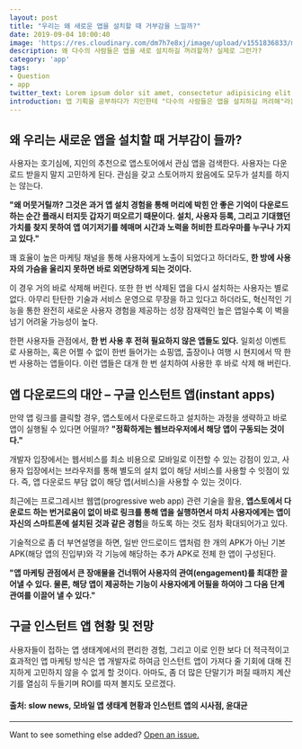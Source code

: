 ```yaml
---
layout: post
title: "우리는 왜 새로운 앱을 설치할 때 거부감을 느낄까?"
date: 2019-09-04 10:00:40
image: 'https://res.cloudinary.com/dm7h7e8xj/image/upload/v1551836833/mission_impossible_djiusi.jpg'
description: 왜 다수의 사람들은 앱을 새로 설치하길 꺼려할까? 실제로 그런가?
category: 'app'
tags:
- Question
- app
twitter_text: Lorem ipsum dolor sit amet, consectetur adipisicing elit.
introduction: 앱 기획을 공부하다가 지인한테 "다수의 사람들은 앱을 설치하길 꺼려해"라는 말을 들었다.
---
```



## 왜 우리는 새로운 앱을 설치할 때 거부감이 들까?

사용자는 호기심에, 지인의 추천으로 앱스토어에서 관심 앱을 검색한다.
사용자는 다운로드 받을지 말지 고민하게 된다. 관심을 갖고 스토어까지 왔음에도 모두가 설치를 하지는 않는다. 

**"왜 머뭇거릴까? 그것은 과거 앱 설치 경험을 통해 머리에 박힌 안 좋은 기억이 다운로드 하는 순간 플래시 터지듯 갑자기 떠오르기 때문이다. 설치, 사용자 등록, 그리고 기대했던 가치를 찾지 못하여 앱 여기저기를 헤매며 시간과 노력을 허비한 트라우마를 누구나 가지고 있다."**

꽤 효율이 높은 마케팅 채널을 통해 사용자에게 노출이 되었다고 하더라도, **한 방에 사용자의 가슴을 울리지 못하면 바로 외면당하게 되는 것이다.**

이 경우 거의 바로 삭제해 버린다. 또한 한 번 삭제된 앱을 다시 설치하는 사용자는 별로 없다. 아무리 탄탄한 기술과 서비스 운영으로 무장을 하고 있다고 하더라도, 혁신적인 기능을 통한 완전히 새로운 사용자 경험을 제공하는 성장 잠재력인 높은 앱일수록 이 벽을 넘기 어려울 가능성이 높다.

한편 사용자들 관점에서, **한 번 사용 후 전혀 필요하지 않은 앱들도 있다.** 일회성 이벤트로 사용하는, 혹은 어쩔 수 없이 한번 들어가는 쇼핑앱, 출장이나 여행 시 현지에서 딱 한 번 사용하는 앱들이다. 이런 앱들은 대개 한 번 설치하여 사용한 후 바로 삭제 해 버린다.

## 앱 다운로드의 대안 – 구글 인스턴트 앱(instant apps)

만약 앱 링크를 클릭할 경우, 앱스토에서 다운로드하고 설치하는 과정을 생략하고 바로 앱이 실행될 수 있다면 어떨까? 
**"정확하게는 웹브라우저에서 해당 앱이 구동되는 것이다."**

개발자 입장에서는 웹서비스를 최소 비용으로 모바일로 이전할 수 있는 강점이 있고, 사용자 입장에서는 브라우저를 통해 별도의 설치 없이 해당 서비스를 사용할 수 잇점이 있다. 즉, 앱 다운로드 부담 없이 해당 앱(서비스)을 사용할 수 있는 것이다.

최근에는 프로그레시브 웹앱(progressive web app) 관련 기술을 활용, **앱스토에서 다운로드 하는 번거로움이 없이 바로 링크를 통해 앱을 실행하면서 마치 사용자에게는 앱이 자신의 스마트폰에 설치된 것과 같은 경험**을 하도록 하는 것도 점차 확대되어가고 있다.

기술적으로 좀 더 부연설명을 하면, 일반 안드로이드 앱처럼 한 개의 APK가 아닌 기본 APK(해당 앱의 진입부)와 각 기능에 해당하는 추가 APK로 전체 한 앱이 구성된다.

**"앱 마케팅 관점에서 큰 장애물을 건너뛰어 사용자의 관여(engagement)를 최대한 끌어낼 수 있다. 물론, 해당 앱이 제공하는 기능이 사용자에게 어필을 하여야 그 다음 단계 관여를 이끌어 낼 수 있다."**

## 구글 인스턴트 앱 현황 및 전망

사용자들이 접하는 앱 생태계에서의 편리한 경험, 그리고 이로 인한 보다 더 적극적이고 효과적인 앱 마케팅 방식은 앱 개발자로 하여금 인스턴트 앱이 가져다 줄 기회에 대해 진지하게 고민하지 않을 수 없게 할 것이다. 아마도, 좀 더 많은 단말기가 퍼질 때까지 계산기를 열심히 두들기며 ROI를 따져 볼지도 모르겠다.

#### 출처: slow news, 모바일 앱 생태계 현황과 인스턴트 앱의 시사점, 윤대균 
-----

Want to see something else added? <a href="https://github.com/poole/poole/issues/new">Open an issue.</a>










